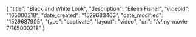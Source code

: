 {
    "title": "Black and White  Look",
    "description": "Eileen Fisher",
    "videoid": "165000218",
    "date_created": "1529683463",
    "date_modified": "1529687905",
    "type": "captivate",
    "layout": "video",
    "url": "\/v\/my-movie-7\/165000218"
}